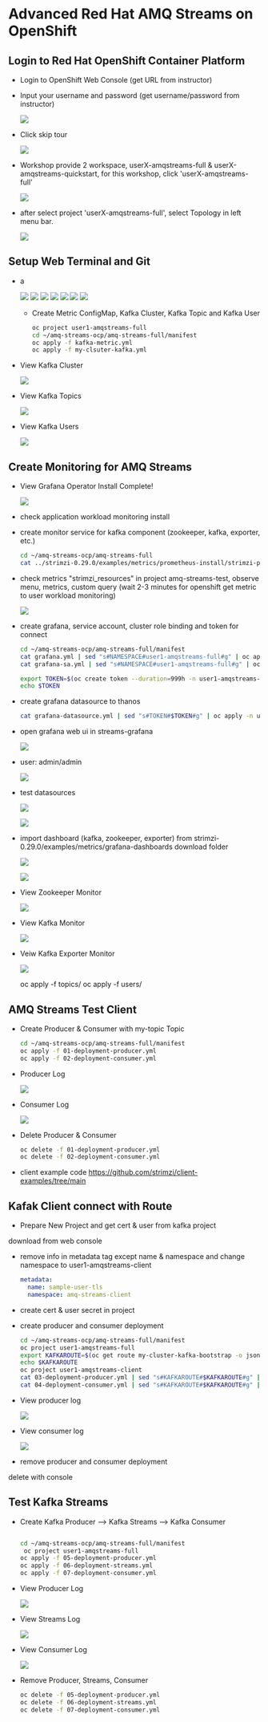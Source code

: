 # Advanced Red Hat AMQ Streams on OpenShift


## Login to Red Hat OpenShift Container Platform

- Login to OpenShift Web Console (get URL from instructor)
- Input your username and password (get username/password from instructor)
  
  ![](images/q1.png)

- Click skip tour
    
  ![](images/q2.png)

- Workshop provide 2 workspace, userX-amqstreams-full & userX-amqstreams-quickstart, for this workshop, click 'userX-amqstreams-full'
  
  ![](images/q3.png)

- after select project 'userX-amqstreams-full', select Topology in left menu bar. 

  ![](images/f1.png)

## Setup Web Terminal and Git 

- a
  
  ![](images/f2.png)
  ![](images/f3.png)
  ![](images/f4.png)
  ![](images/f5.png)
  ![](images/f6.png)
  ![](images/f7.png)
  ![](images/f8.png)

  - Create Metric ConfigMap, Kafka Cluster, Kafka Topic and Kafka User

    ```bash
    oc project user1-amqstreams-full
    cd ~/amq-streams-ocp/amq-streams-full/manifest
    oc apply -f kafka-metric.yml
    oc apply -f my-clsuter-kafka.yml 

    ```

- View Kafka Cluster

  ![](images/kafka-1.png)

- View Kafka Topics
  
  ![](images/kafka-2.png)

- View Kafka Users
  
  ![](images/kafka-3.png)

## Create Monitoring for AMQ Streams



- View Grafana Operator Install Complete!
  
  ![](images/kafka-4.png)

- check application workload monitoring install

- create monitor service for kafka component (zookeeper, kafka, exporter, etc.)

    ```sh
    cd ~/amq-streams-ocp/amq-streams-full
    cat ../strimzi-0.29.0/examples/metrics/prometheus-install/strimzi-pod-monitor.yaml | sed "s#myproject#userX-amqstreams-full#g" | oc apply -n userX-amqstreams-full -f -
    ```

- check metrics "strimzi_resources" in project amq-streams-test, observe menu, metrics, custom query (wait 2-3 minutes for openshift get metric to user workload monitoring)

    ![](images/kafka-5.png)

- create grafana, service account, cluster role binding and token for connect 
  
    ```bash
    cd ~/amq-streams-ocp/amq-streams-full/manifest
    cat grafana.yml | sed "s#NAMESPACE#user1-amqstreams-full#g" | oc apply -n user1-amqstreams-full -f -
    cat grafana-sa.yml | sed "s#NAMESPACE#user1-amqstreams-full#g" | oc apply -n user1-amqstreams-full -f -
    
    export TOKEN=$(oc create token --duration=999h -n user1-amqstreams-full grafana-serviceaccount)
    echo $TOKEN
    ```

- create grafana datasource to thanos
  
    ```bash
    cat grafana-datasource.yml | sed "s#TOKEN#$TOKEN#g" | oc apply -n user1-amqstreams-full -f -
    ```

- open grafana web ui in streams-grafana
  
  ![](images/kafka-6.png)

- user: admin/admin

  ![](images/kafka-7.png)

- test datasources

  ![](images/kafka-8.png)

  ![](images/kafka-9.png)

- import dashboard (kafka, zookeeper, exporter) from strimzi-0.29.0/examples/metrics/grafana-dashboards download folder
  
  ![](images/kafka-10.png)

  ![](images/kafka-11.png)

- View Zookeeper Monitor
  
  ![](images/kafka-12.png)

- View Kafka Monitor
  
  ![](images/kafka-13.png)

- Veiw Kafka Exporter Monitor
    
  ![](images/kafka-14.png)


    oc apply -f topics/
    oc apply -f users/
    
## AMQ Streams Test Client

- Create Producer & Consumer with my-topic Topic 

    ```bash
    cd ~/amq-streams-ocp/amq-streams-full/manifest
    oc apply -f 01-deployment-producer.yml
    oc apply -f 02-deployment-consumer.yml
    ```

- Producer Log
  
  ![](images/kafka-15.png)

- Consumer Log    
  
  ![](images/kafka-16.png)

- Delete Producer & Consumer

    ```bash
    oc delete -f 01-deployment-producer.yml
    oc delete -f 02-deployment-consumer.yml
    ```

- client example code
https://github.com/strimzi/client-examples/tree/main

## Kafak Client connect with Route
  
- Prepare New Project and get cert & user from kafka project
   
download from web console
- remove info in metadata tag except name & namespace and change namespace to user1-amqstreams-client


    ```yaml
    metadata:
      name: sample-user-tls     
      namespace: amq-streams-client
    ```

- create cert & user secret in project



- create producer and consumer deployment

    ```bash
    cd ~/amq-streams-ocp/amq-streams-full/manifest
    oc project user1-amqstreams-full
    export KAFKAROUTE=$(oc get route my-cluster-kafka-bootstrap -o jsonpath={.spec.host})
    echo $KAFKAROUTE
    oc project user1-amqstreams-client
    cat 03-deployment-producer.yml | sed "s#KAFKAROUTE#$KAFKAROUTE#g" | oc apply -n user1-amqstreams-client -f -
    cat 04-deployment-consumer.yml | sed "s#KAFKAROUTE#$KAFKAROUTE#g" | oc apply -n user1-amqstreams-client -f -

    ```

- View producer log
  
  ![](images/kafka-17.png)

- View consumer log

  ![](images/kafka-18.png)

- remove producer and consumer deployment

delete with console

## Test Kafka Streams

- Create Kafka Producer --> Kafka Streams --> Kafka Consumer
  
    ```bash
   
    cd ~/amq-streams-ocp/amq-streams-full/manifest
     oc project user1-amqstreams-full
    oc apply -f 05-deployment-producer.yml
    oc apply -f 06-deployment-streams.yml
    oc apply -f 07-deployment-consumer.yml
    ```

- View Producer Log
  
  ![](images/kafka-19.png)

- View Streams Log
  
  ![](images/kafka-20.png)

- View Consumer Log

  ![](images/kafka-21.png)

- Remove Producer, Streams, Consumer
  
    ```bash
    oc delete -f 05-deployment-producer.yml
    oc delete -f 06-deployment-streams.yml
    oc delete -f 07-deployment-consumer.yml
    ```